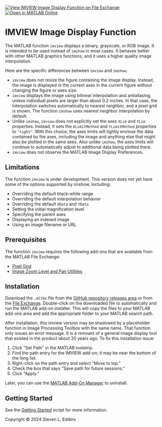 [![View IMVIEW Image Display Function on File Exchange](https://www.mathworks.com/matlabcentral/images/matlab-file-exchange.svg)](https://www.mathworks.com/matlabcentral/fileexchange/placeholder) [![Open in MATLAB Online](https://www.mathworks.com/images/responsive/global/open-in-matlab-online.svg)](https://matlab.mathworks.com/open/github/v1?repo=eddins/imview&file=toolbox/gettingStarted.mlx)

# IMVIEW Image Display Function

The MATLAB function `imview` displays a binary, grayscale, or RGB image. It is intended to be used instead of `imshow` in most cases. It behaves better with other MATLAB graphics functions, and it uses a higher quality image interpolation.

Here are the specific differences between `imview` and `imshow`:
 
- `imview` does not resize the figure containing the image display. Instead, the image is displayed in the current axes in the current figure without changing the figure or axes size.
- `imview` displays the image using bilinear interpolation and antialiasing, unless individual pixels are larger than about 0.2 inches. In that case, the interpolation switches automatically to nearest neighbor, and a pixel grid is shown. The function `imshow` uses nearest neighbor interpolation by default.
 - Unlike `imshow`, `imview` does not explicitly set the axes `XLim` and `YLim` properties. Instead, it sets the `XLimitMethod` and `YLimitMethod` properties to `"tight"`. With this choice, the axes limits will tightly enclose the data contained by the axes, including the image and anything else that might also be plotted in the same axes. Also unlike `imshow`, the axes limits will continue to automatically adjust to additional data being plotted there.
 - `imview` does not observe the MATLAB Image Display Preferences.
 
## Limitations
 
The function `imview` is under development. This version does not yet have some of the options supported by imshow, including:
 
- Overriding the default black-white range
- Overriding the default interpolation behavior
- Overriding the default `XData` and `YData`
- Setting the initial magnification level
- Specifying the parent axes
- Displaying an indexed image
- Using an image filename or URL
 
## Prerequisites
 
The function `imview` requires the following add-ons that are available from the MATLAB File Exchange:
 
- [Pixel Grid](https://www.mathworks.com/matlabcentral/fileexchange/71622-pixel-grid) 
- [Image Zoom Level and Pan Utilities](https://www.mathworks.com/matlabcentral/fileexchange/167316-image-zoom-level-and-pan-utilities)

## Installation

Download the `.mltbx` file from the [GitHub repository releases area](https://github.com/eddins/imview/releases/) or from the [File Exchange](https://www.mathworks.com/matlabcentral/fileexchange/placeholder). Double-click on the downloaded file to automatically and run the MATLAB add-on installer. This will copy the files to your MATLAB add-ons area and add the appropriate folder to your MATLAB search path.

After installation, this imview version may be shadowed by a placeholder function in Image Processing Toolbox with the same name. That function only issues an error message. It is a remnant of a general image display tool that existed in the product about 20 years ago. To fix this installation issue:

1. Click "Set Path" in the MATLAB toolstrip. 
1. Find the path entry for the IMVIEW add-on; it may be near the bottom of the long list. 
1. Right-click on the path entry and select "Move to top." 
1. Check the box that says "Save path for future sessions."
1. Click "Apply."

Later, you can use the [MATLAB Add-On Manager](https://www.mathworks.com/help/matlab/matlab_env/get-add-ons.html) to uninstall.

## Getting Started

See the [Getting Started](https://placeholder) script for more information.

Copyright &copy; 2024 Steven L. Eddins